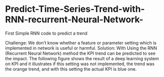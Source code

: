 # Predict-Time-Series-Trend-with-RNN-recurrent-Neural-Network-
First Simple RNN code to predict a trend


Challenge: We don’t know whether a feature or parameter setting which is implemented in network is useful or harmful.
Solution: With Using the RNN (Recurrent Neural Network)  method the KPI trend can be predicted to see the impact.
The following figure shows the result of a deep learning system on KPI and it illustrates if this setting was not implemented, the trend was the orange trend, and with this setting the actual KPI is blue one.
